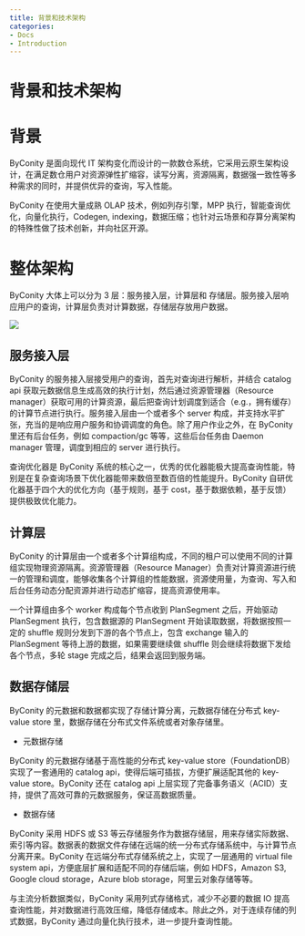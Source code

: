 ```yaml
---
title: 背景和技术架构
categories:
- Docs
- Introduction
---
```


# 背景和技术架构

# 背景

ByConity 是面向现代 IT 架构变化而设计的一款数仓系统，它采用云原生架构设计，在满足数仓用户对资源弹性扩缩容，读写分离，资源隔离，数据强一致性等多种需求的同时，并提供优异的查询，写入性能。

ByConity 在使用大量成熟 OLAP 技术，例如列存引擎，MPP 执行，智能查询优化，向量化执行，Codegen, indexing，数据压缩；也针对云场景和存算分离架构的特殊性做了技术创新，并向社区开源。

# 整体架构

ByConity 大体上可以分为 3 层：服务接入层，计算层和 存储层。服务接入层响应用户的查询，计算层负责对计算数据，存储层存放用户数据。

![](/static/boxcnb2OyIV70Plb6Nrx6Fyc1Sc.png)

## 服务接入层

ByConity 的服务接入层接受用户的查询，首先对查询进行解析，并结合 catalog api 获取元数据信息生成高效的执行计划，然后通过资源管理器（Resource manager）获取可用的计算资源，最后把查询计划调度到适合（e.g.，拥有缓存）的计算节点进行执行。服务接入层由一个或者多个 server 构成，并支持水平扩张，充当的是响应用户服务和协调调度的角色。除了用户作业之外，在 ByConity 里还有后台任务，例如 compaction/gc 等等，这些后台任务由 Daemon manager 管理，调度到相应的 server 进行执行。

查询优化器是 ByConity 系统的核心之一，优秀的优化器能极大提高查询性能，特别是在复杂查询场景下优化器能带来数倍至数百倍的性能提升。ByConity 自研优化器基于四个大的优化方向（基于规则，基于 cost，基于数据依赖，基于反馈）提供极致优化能力。

## 计算层

ByConity 的计算层由一个或者多个计算组构成，不同的租户可以使用不同的计算组实现物理资源隔离。资源管理器（Resource Manager）负责对计算资源进行统一的管理和调度，能够收集各个计算组的性能数据，资源使用量，为查询、写入和后台任务动态分配资源并进行动态扩缩容，提高资源使用率。

一个计算组由多个 worker 构成每个节点收到 PlanSegment 之后，开始驱动 PlanSegment 执行，包含数据源的 PlanSegment 开始读取数据，将数据按照一定的 shuffle 规则分发到下游的各个节点上，包含 exchange 输入的 PlanSegment 等待上游的数据，如果需要继续做 shuffle 则会继续将数据下发给各个节点，多轮 stage 完成之后，结果会返回到服务端。

## 数据存储层

ByConity 的元数据和数据都实现了存储计算分离，元数据存储在分布式 key-value store 里，数据存储在分布式文件系统或者对象存储里。

- 元数据存储

ByConity 的元数据存储基于高性能的分布式 key-value store（FoundationDB）实现了一套通用的 catalog api，使得后端可插拔，方便扩展适配其他的 key-value store。ByConity 还在 catalog api 上层实现了完备事务语义（ACID）支持，提供了高效可靠的元数据服务，保证高数据质量。

- 数据存储

ByConity 采用 HDFS 或 S3 等云存储服务作为数据存储层，用来存储实际数据、索引等内容。数据表的数据文件存储在远端的统一分布式存储系统中，与计算节点分离开来。ByConity 在远端分布式存储系统之上，实现了一层通用的 virtual file system api，方便底层扩展和适配不同的存储后端，例如 HDFS，Amazon S3, Google cloud storage，Azure blob storage，阿里云对象存储等等。

与主流分析数据类似，ByConity 采用列式存储格式，减少不必要的数据 IO 提高查询性能，并对数据进行高效压缩，降低存储成本。除此之外，对于连续存储的列式数据，ByConity 通过向量化执行技术，进一步提升查询性能。

